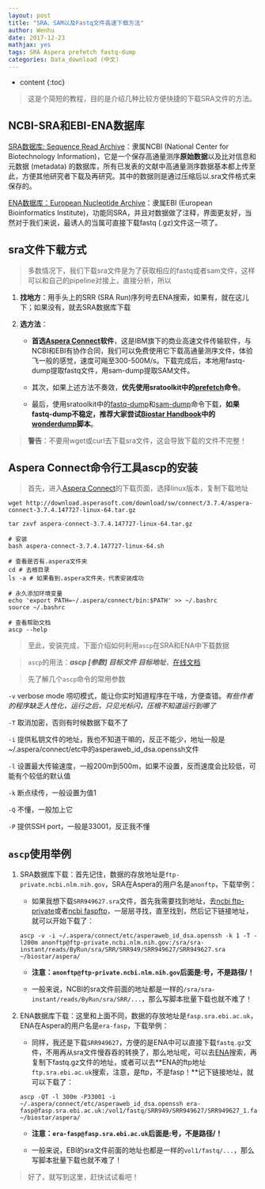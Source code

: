 ```yaml
---
layout: post
title: "SRA、SAM以及Fastq文件高速下载方法"
author: Wenhu
date: 2017-12-23
mathjax: yes
tags: SRA Aspera prefetch fastq-dump
categories: Data_download (中文)
---
```


* content
{:toc}

> 这是个简短的教程，目的是介绍几种比较方便快捷的下载SRA文件的方法。

## NCBI-SRA和EBI-ENA数据库

[SRA数据库: Sequence Read Archive](https://www.ncbi.nlm.nih.gov/sra)：隶属NCBI (National Center for Biotechnology Information)，它是一个保存高通量测序**原始数据**以及比对信息和元数据 (metadata) 的数据库，所有已发表的文献中高通量测序数据基本都上传至此，方便其他研究者下载及再研究。其中的数据则是通过压缩后以.sra文件格式来保存的。




[ENA数据库：European Nucleotide Archive](https://www.ebi.ac.uk/ena)：隶属EBI (European Bioinformatics Institute)，功能同SRA，并且对数据做了注释，界面更友好，当然对于我们来说，最诱人的当属可直接下载fastq (.gz)文件这一项了。

## sra文件下载方式

> 多数情况下，我们下载sra文件是为了获取相应的fastq或者sam文件，这样可以和自己的pipeline对接上，直接分析，所以

1. **找地方**：用手头上的SRR (SRA Run)序列号去ENA搜索，如果有，就在这儿下；如果没有，就去SRA数据库下载

2. **选方法**：

    + **首选[Aspera Connect](http://downloads.asperasoft.com/en/downloads/8?list)软件**，这是IBM旗下的商业高速文件传输软件，与NCBI和EBI有协作合同，我们可以免费使用它下载高通量测序文件，体验飞一般的感觉，速度可飚至300-500M/s。下载完成后，本地用fastq-dump提取fastq文件，用sam-dump提取SAM文件。

    + 其次，如果上述方法不奏效，**优先使用sratoolkit中的[prefetch](https://trace.ncbi.nlm.nih.gov/Traces/sra/sra.cgi?view=toolkit_doc&f=prefetch)命令**。

    + 最后，使用sratoolkit中的[fastq-dump](https://trace.ncbi.nlm.nih.gov/Traces/sra/sra.cgi?view=toolkit_doc&f=fastq-dump)和[sam-dump](https://trace.ncbi.nlm.nih.gov/Traces/sra/sra.cgi?view=toolkit_doc&f=sam-dump)命令下载，**如果fastq-dump不稳定，推荐大家尝试[Biostar Handbook](https://www.biostarhandbook.com/)中的[wonderdump](http://data.biostarhandbook.com/scripts/wonderdump.sh)脚本**。

> **警告**：不要用wget或curl去下载sra文件，这会导致下载的文件不完整！

## Aspera Connect命令行工具ascp的安装

> 首先，进入[Aspera Connect](http://downloads.asperasoft.com/en/downloads/8?list)的下载页面，选择linux版本，复制下载地址

```
wget http://download.asperasoft.com/download/sw/connect/3.7.4/aspera-connect-3.7.4.147727-linux-64.tar.gz

tar zxvf aspera-connect-3.7.4.147727-linux-64.tar.gz

# 安装
bash aspera-connect-3.7.4.147727-linux-64.sh

# 查看是否有.aspera文件夹
cd # 去根目录
ls -a # 如果看到.aspera文件夹，代表安装成功

# 永久添加环境变量
echo 'export PATH=~/.aspera/connect/bin:$PATH' >> ~/.bashrc
source ~/.bashrc

# 查看帮助文档
ascp --help
```

> 至此，安装完成，下面介绍如何利用`ascp`在SRA和ENA中下载数据

> `ascp`的用法：**_ascp [参数] 目标文件 目标地址_**，[在线文档](https://download.asperasoft.com/download/docs/ascp/2.6/html/index.html?https://download.asperasoft.com/download/docs/ascp/2.6/html/fasp/ascp.html)

> 先了解几个`ascp`命令的常用参数

`-v` verbose mode 唠叨模式，能让你实时知道程序在干啥，方便查错。*有些作者的程序缺乏人性化，运行之后，只见光标闪，压根不知道运行到哪了*

`-T` 取消加密，否则有时候数据下载不了

`-i` 提供私钥文件的地址，我也不知道干嘛的，反正不能少，地址一般是~/.aspera/connect/etc中的asperaweb_id_dsa.openssh文件

`-l` 设置最大传输速度，一般200m到500m，如果不设置，反而速度会比较低，可能有个较低的默认值

`-k` 断点续传，一般设置为值1

`-Q` 不懂，一般加上它

`-P` 提供SSH port，一般是33001，反正我不懂

## `ascp`使用举例

1. SRA数据库下载：首先记住，数据的存放地址是`ftp-private.ncbi.nlm.nih.gov`，SRA在Aspera的用户名是`anonftp`，下载举例：

    + 如果我想下载`SRR949627.sra`文件，首先我需要找到地址，去[ncbi ftp-private](ftp-private.ncbi.nlm.nih.gov)或者[ncbi faspftp](https://www.ncbi.nlm.nih.gov/projects/faspftp/)，一层层寻找，直至找到，然后记下链接地址，就可以开始下载了：

    ```
    ascp -v -i ~/.aspera/connect/etc/asperaweb_id_dsa.openssh -k 1 -T -l200m anonftp@ftp-private.ncbi.nlm.nih.gov:/sra/sra-instant/reads/ByRun/sra/SRR/SRR949/SRR949627/SRR949627.sra ~/biostar/aspera/
    ```

    + **注意：`anonftp@ftp-private.ncbi.nlm.nih.gov`后面是:号，不是路径/！**
    
    + 一般来说，NCBI的sra文件前面的地址都是一样的`/sra/sra-instant/reads/ByRun/sra/SRR/...`，那么写脚本批量下载也就不难了！


2. ENA数据库下载：这里和上面不同，数据的存放地址是`fasp.sra.ebi.ac.uk`，ENA在Aspera的用户名是`era-fasp`，下载举例：

    + 同样，我还是下载`SRR949627`，方便的是ENA中可以直接下载`fastq.gz`文件，不用再从sra文件慢吞吞的转换了，那么地址呢，可以去[ENA](https://www.ebi.ac.uk/ena)搜索，再复制下fastq.gz文件的地址，或者可以去**ENA的ftp地址`ftp.sra.ebi.ac.uk`搜索，注意，是ftp，不是fasp！**记下链接地址，就可以下载了：

    ```
    ascp -QT -l 300m -P33001 -i ~/.aspera/connect/etc/asperaweb_id_dsa.openssh era-fasp@fasp.sra.ebi.ac.uk:/vol1/fastq/SRR949/SRR949627/SRR949627_1.fastq.gz ~/biostar/aspera/
    ```

    + **注意：`era-fasp@fasp.sra.ebi.ac.uk`后面是:号，不是路径/！**

    + 一般来说，EBI的sra文件前面的地址也都是一样的`vol1/fastq/...`，那么写脚本批量下载也就不难了！

> 好了，就写到这里，赶快试试看吧！
